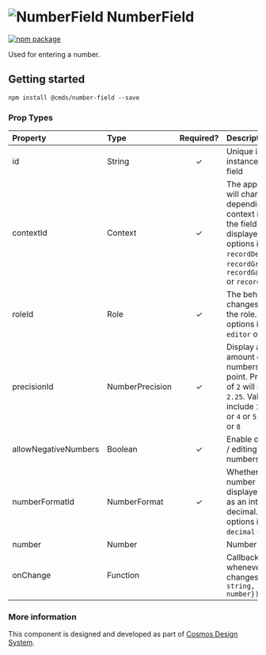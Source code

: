 # ![NumberField](https://user-images.githubusercontent.com/44801418/48110162-0eafed00-e27d-11e8-8a56-3ac1067af758.png) NumberField

[![npm package][npm-badge]][npm]

Used for entering a number.

## Getting started

```
npm install @cmds/number-field --save
```

### Prop Types

| Property | Type | Required? | Description |
|:---|:---|:---:|:---|
| id | String | ✓ | Unique id for the instance of this field |
| contextId | Context | ✓ | The appearance will change depending on context in which the field is displayed. Valid options include: `recordDetail` or `recordGridRow` or `recordGalleryCard` or `recordListItem` |
| roleId | Role | ✓ | The behaviour changes based on the role. Valid options include `editor` or `readOnly` |
| precisionId | NumberPrecision | ✓ | Display and edit `x` amount of numbers after the point. Precision ID of `2` will result in `2.25`. Valid options include `1` or `2` or `3` or `4` or `5` or `6` or `7` or `8`|
| allowNegativeNumbers | Boolean | ✓ | Enable displaying / editing negative numbers |
| numberFormatId | NumberFormat | ✓ | Whether the number should be displayed / edited as an integer or decimal. Valid options include `decimal` or `integer` |
| number | Number | | Number value |
| onChange | Function |  | Callback invoked whenever number changes: `({id: string, number: number}): void` |

### More information

This component is designed and developed as part of [Cosmos Design System][cmds]. 

[cmds]: https://github.com/entercosmos/cosmos
[npm-badge]: https://img.shields.io/npm/v/@cmds/number-field.svg
[npm]: https://www.npmjs.org/@cmds/number-field

